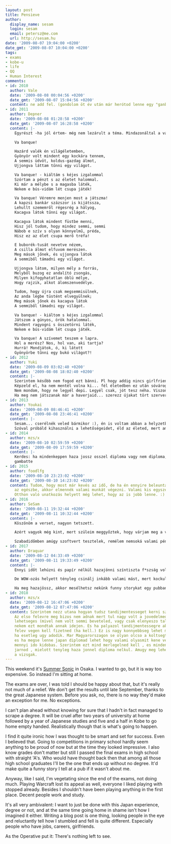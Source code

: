 ```yaml
---
layout: post
title: Pensieve
author:
  display_name: sesam
  login: sesam
  email: petersz@me.com
  url: http://sesam.hu
date: '2009-08-07 19:04:00 +0200'
date_gmt: '2009-08-07 10:04:00 +0200'
tags:
- exams
- kobe-u
- life
- QQ
- Human Interest
comments:
- id: 2010
  author: Vale
  date: '2009-08-08 00:04:56 +0200'
  date_gmt: '2009-08-07 15:04:56 +0200'
  content: ne add fel. (gondolom öt év után már herótod lenne egy "ganbare"-től...)
- id: 2011
  author: Depner
  date: '2009-08-08 01:28:58 +0200'
  date_gmt: '2009-08-07 16:28:58 +0200'
  content: |-
    Egyrészt -ha jól értem- még nem lezárult a téma. Mindazonáltal a várd a legrosszabbat és bízz a legjobban érthető, és jó taktika. Vagyunk egy páran, akik mindent egy lapra tettünk, teszünk föl, és amíg ki nem derül a végeredmény, addig nem egyszerű a dolog. Aztán amikor megvan, hogy így-vagy úgy, de vége, akkor majd te is elkezded az eredmény fényében a tervezni a következő lépéseket, és elindulsz azon az úton, mintha mi se történt volna. Mondjuk talán jobban le tudja írni a következő Komjáthy vers.

    Va banque!

    Hazárd valék én világéletemben,
    Gyönyör volt mindent egy kockára tennem,
    A semmis üdvöt, koldus-gazdag álmot,
    Ujjongva láttam tűnni egy világot.

    Va banque! - kiáltám s kéjes izgalommal
    Szórtam a pénzt s az életet halommal.
    Ki már a mélybe s a magasba láték,
    Nekem e bús-vidám lét csupa játék!

    Va banque! Véremre menjen most a játszma!
    A kapzsi bankár százszor is kijátssza,
    Lehullt szememről régesrég a hályog,
    Kacagva látok tűnni egy világot.

    Kacagva látok mindent füstbe menni,
    Hisz jól tudom, hogy mindez semmi, semmi
    Nábob e szív s olyan könnyelmű, préda,
    Hisz ez az élet csupa merő tréfa!

    E buborék-tusát nevetve nézem,
    A csilla álmot elfuvom merészen.
    Meg mások jőnek, és ujjongva látok
    A semmiből támadni egy világot.

    Ujjongva látom, milyen mély a forrás,
    Melyből buzog ez andalító zsongás,
    Milyen kifogyhatatlan öblü mélye,
    Hogy rajzik, alkot álomszenvedélye.

    Tudom, hogy újra csak megsemmisülnek,
    Az anda légbe tüstént elvegyülnek;
    Meg mások jőnek és kacagva látok
    A semmiből támadni egy világot.

    Va banque! - kiáltom s kéjes izgalommal
    Játszom a gúnyos, örök hatalommal.
    Mindent ragyogni s összetörni láték,
    Nekem e bús-vidám lét csupa játék.

    Va banque! A szívemet teszem e lapra.
    Hol a merész? Nos, hol van, aki tartja?
    Hurrá! Mondjátok, ó, ki látott
    Gyönyörbe tűnni egy bukó világot?!
- id: 2012
  author: Yuki
  date: '2009-08-09 03:02:40 +0200'
  date_gmt: '2009-08-08 18:02:40 +0200'
  content: |-
    Szerintem később nem fogod ezt bánni. Pl hogy addig nincs girlfriend, amíg nem láttad a világot, stb. meg nem biztos, hogy a diplomádban elhelyezkedni a legbölcsebbb ideát, amikor egy sima olyan melós a gyárban akinek havonta 50 billentyűlenyomás a munkája ötször többet keres mint p az orvosok.
    Képzeld el, ha nem mentél volna ki... fél életedben ez után sóvárogtál volna.
    Nem mondom, hogy ne legyél depi. Legyél csak, jót tesz néha. Viszont utána próbálj meg felvidulni kicsit, kikapcsolódni, újult erővel csinálni a dolgod.
    Ha meg nem játszanak már a haverjaid... szerezz újakat tört szerveren ^_^;;;
- id: 2013
  author: Youkai
  date: '2009-08-09 08:46:41 +0200'
  date_gmt: '2009-08-08 23:46:41 +0200'
  content: |-
    Sesam... cserélnék veled bármikor :), én is voltam abban a helyzetben mint te most, csak magyar felsőoktatásban, jött másik, ami még jobb lett, s ott megismertem 2 olyan embert, akit őszintén barátomnak mondhatom, s ha nem lett volna életemben, az a kis intermezzo, lehet, hogy a büdös életben nem ismerem meg Őket, s nem élem át azt amit átéltem.
    Szóval próbáld kihasználni a lehetőségeidet, éld az életed, mert amit ma természetesnek veszel az lehet hogy pár év múlva irigyelt vágyálom lesz... most még van nyári szüneted, de lehet hogy 5 év múlva, vágyódva gondolsz vissza azokra a nyarakra japánban. Szóval WOW cancel, fényképező és laptop a hátizsákba és irány a vidék, mert erre fogsz emlékezni, s nem egy BG-re vagy egy raidre valami nyomott instában (mondom én a másik wow függő... :P  )
- id: 2014
  author: mzs/x
  date: '2009-08-10 02:59:59 +0200'
  date_gmt: '2009-08-09 17:59:59 +0200'
  content: |-
    Kerdes: ha mindenkeppen haza jossz osszel diploma vagy nem diploma, akkor miert vagy meg kint? Az eredmenyt itthon is varhatnad biztos kikuldik a diplomat ha lesz. Nem akarok kotozkodni sot: sztem eleg nagy hulyeseg lenne diploma nelkul haza jonni.. gondolom rahuznal meg egy fel evet nagyon helyesen ha most nem sikerulne. de tenyleg nezz a jovobe mert ha tenyleg vege ennek, valaminek kene ez utan jonnie...
    gambatte
- id: 2015
  author: foodlfg
  date: '2009-08-10 23:23:02 +0200'
  date_gmt: '2009-08-10 14:23:02 +0200'
  content: Tudom, hogy most már kevés az idő, de ha én ennyire beleuntam volna már
    az egészbe, akkor elmennék valami munkát végezni. Valami kis egyszerű dolgot.
    Otthon való unatkozás helyett még lehet, hogy az is jobb lenne. :)
- id: 2016
  author: SeSam
  date: '2009-08-11 19:32:44 +0200'
  date_gmt: '2009-08-11 10:32:44 +0200'
  content: |-
    Köszönöm a verset, nagyon tetszett.

    Azért vagyok még kint, mert szüleim meggyőztek, hogy várjam meg a vizsgaeredményeket. Szerintem ők még abban az illúzióban élnek, hogy bármit is lehet tenni, ha nincs elég kredit. Sajnos még egy félév nem opció, mert túl drága lenne. Esetleg annyit tehetek, hogy megpróbálom valahogy otthonról távoktatásban megszerezni ami hiányzik. Nem néztem utána, hogy lehet-e ilyet... Valószínűleg úgyis elzavarnának, de majd meglátom...

    Szabadidőmben amúgy szoftvert tesztelek, remélem nemsoká valami pénzt is látok belőle.
- id: 2017
  author: Draquar
  date: '2009-08-12 04:33:49 +0200'
  date_gmt: '2009-08-11 19:33:49 +0200'
  content: |-
    Ennyi időt lehúzni és papír nélkül hazajönni színtiszta f*szság volna szerintem. Add el a tested vagy a WOW-os karid, teremts valamiből pénzt és próbáld megszerezni a papírt. Egy ismerősöm is kint végzett Japánban és kb. már a repülőgépen hazafelé volt állása. Azóta megmondták neki a cégnél, hogy a vezérigazgatót hamarabb fogják kirúgni, mint őt.

    De WOW-ozás helyett tényleg csinálj inkább valami mást, mert kockulni bármilyen szar helyen és időben lehet, ilyenkor viszont nem érdemes. :o)

    Ha meg hazajössz, akkor mesélhetsz nekünk funny storykat egy pubban. ;o)
- id: 2018
  author: mzs/x
  date: '2009-08-12 16:47:06 +0200'
  date_gmt: '2009-08-12 07:47:06 +0200'
  content: Szerintem nezz utana hogyan tudsz tandijmentesseget kerni szocialis alapon.
    Az elso felevre meg bizos nem adnak mert tul nagy volt a jovedelmed, de a masodikra
    lehetseges (mivel nem volt semmi beveteled, vagy csak elenyeszo talan.) legalabbis
    nekem ezt mondtak annak idejen. Es ha palyazol tandijmentessegre akkor csak a
    felev vegen kell fizetned (ha kell.) Ez is nagy konnyebbseg lehet mondjuk a csaladodnak
    ha esetleg ugy adodik. Mar Magyarorszagon se olyan olcso a koltsegteriteses kepzes,
    es ha megse lenne japan diplomad lehet hogy valami olyasmit kene vegezned.  plusz
    mennyi ido kidobas. Szerintem ezt mind merlegelned kell , es mindennek utana kene
    jarnod , mielott tenyleg haza jonnel diploma nelkul. Amugy meg lehet hogy sikerultek
    a vizsgak.
---
```


This weekend it's [Summer Sonic](http://www.summersonic.com) in Osaka. I wanted to go, but it is way too expensive. So instead I'm sitting at home.

The exams are over, I was told I should be happy about that, but it's really not much of a relief. We don't get the results until late September, thanks to the great Japanese system. Before you ask, no, there is no way they'd make an exception for me. No exceptions.

I can't plan ahead without knowing for sure that I hadn't in fact managed to scrape a degree. It will be cruel after two years of university at home followed by a year of Japanese studies and five and a half in Kobe to go home empty handed. Realistically though that is what's going to happen.

I find it quite ironic how I was thought to be smart and set for success. Even I believed that. Going to competitions in primary school hardly seem anything to be proud of now but at the time they looked impressive. I also know grades don't matter but still I passed the final exams in high school with straight 'A's. Who would have thought back then that among all those high school graduates I'll be the one that ends up without no degree. It'd make quite a funny story I tell at a pub if it wasn't about me.

Anyway, like I said, I'm vegetating since the end of the exams, not doing much. Playing Warcraft lost its appeal as well, everyone I liked playing with stopped already. Besides I shouldn't have been playing anything in the first place. Decent people work and study.

It's all very ambivalent: I want to just be done with this Japan experience, degree or not, and at the same time going home in shame isn't how I imagined it either. Writing a blog post is one thing, looking people in the eye and reluctantly tell how I stumbled and fell is quite different. Especially people who have jobs, careers, girlfriends.

As the Operative put it: There's nothing left to see.
